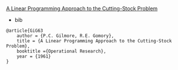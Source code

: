 [A Linear Programming Approach to the Cutting-Stock Problem](http://www4.ncsu.edu/~kksivara/ma505/handouts/gilmore-gomory1.pdf)

- bib
```
@article{GiG63
    author = {P.C. Gilmore, R.E. Gomory},
    title = {A Linear Programming Approach to the Cutting-Stock Problem},
    booktitle ={Operational Research},
    year = {1961}
}
```
